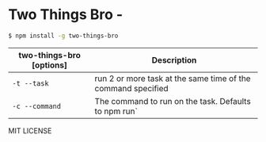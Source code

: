 # Two Things Bro -

```bash
$ npm install -g two-things-bro
```
|two-things-bro [options] |Description|
|------------------------ |-----------|
|`-t --task`| run 2 or more task at the same time of the command specified |
|`-c --command`| The command to run on the task. Defaults to npm run`|

MIT LICENSE